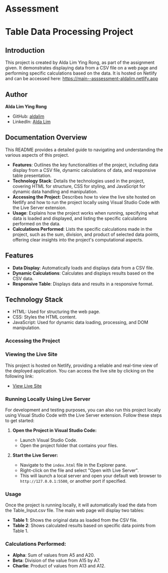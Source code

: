 # Assessment

# Table Data Processing Project

## Introduction
This project is created by Alda Lim Ying Rong, as part of the assignment given. It demonstrates displaying data from a CSV file on a web page and performing specific calculations based on the data. It is hosted on Netlify and can be accessed here: https://main--asssessment-aldalim.netlify.app

## Author
**Alda Lim Ying Rong**
- GitHub: [aldalim](https://github.com/aldalim)
- LinkedIn: [Alda Lim](https://www.linkedin.com/in/alda-lim-4024561bb/)


## Documentation Overview

This README provides a detailed guide to navigating and understanding the various aspects of this project.

- **Features**: Outlines the key functionalities of the project, including data display from a CSV file, dynamic calculations of data, and responsive table presentation.
- **Technology Stack**: Details the technologies used in the project, covering HTML for structure, CSS for styling, and JavaScript for dynamic data handling and manipulation.
- **Accessing the Project**: Describes how to view the live site hosted on Netlify and how to run the project locally using Visual Studio Code with the Live Server extension.
- **Usage**: Explains how the project works when running, specifying what data is loaded and displayed, and listing the specific calculations performed on the data.
- **Calculations Performed**: Lists the specific calculations made in the project, such as the sum, division, and product of selected data points, offering clear insights into the project's computational aspects.



## Features
- **Data Display**: Automatically loads and displays data from a CSV file.
- **Dynamic Calculations**: Calculates and displays results based on the CSV data.
- **Responsive Table**: Displays data and results in a responsive format.

## Technology Stack
- HTML: Used for structuring the web page.
- CSS: Styles the HTML content.
- JavaScript: Used for dynamic data loading, processing, and DOM manipulation.


### Accessing the Project
### Viewing the Live Site
This project is hosted on Netlify, providing a reliable and real-time view of the deployed application. You can access the live site by clicking on the following link:
- [View Live Site](https://main--asssessment-aldalim.netlify.app)

### Running Locally Using Live Server
For development and testing purposes, you can also run this project locally using Visual Studio Code with the Live Server extension. Follow these steps to get started:

1. **Open the Project in Visual Studio Code:**
   - Launch Visual Studio Code.
   - Open the project folder that contains your files.

2. **Start the Live Server:**
   - Navigate to the `index.html` file in the Explorer pane.
   - Right-click on the file and select "Open with Live Server".
   - This will launch a local server and open your default web browser to `http://127.0.0.1:5500`, or another port if specified.


### Usage

Once the project is running locally, it will automatically load the data from the Table_Input.csv file. The main web page will display two tables:

- **Table 1**: Shows the original data as loaded from the CSV file.
- **Table 2**: Shows calculated results based on specific data points from Table 1.

### Calculations Performed:
- **Alpha**: Sum of values from A5 and A20. 
- **Beta**: Division of the value from A15 by A7.
- **Charlie**: Product of values from A13 and A12.

